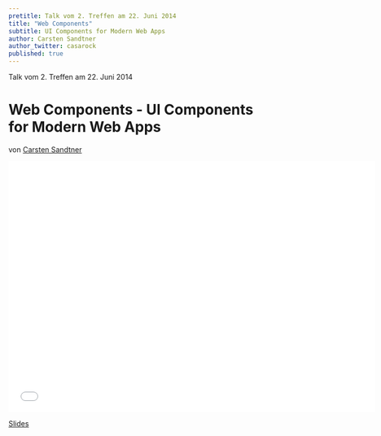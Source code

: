 ```yaml
---
pretitle: Talk vom 2. Treffen am 22. Juni 2014
title: "Web Components"
subtitle: UI Components for Modern Web Apps
author: Carsten Sandtner
author_twitter: casarock
published: true
---
```

Talk vom 2. Treffen am 22. Juni 2014
# Web Components - UI Components for Modern Web Apps
von [Carsten Sandtner](https://twitter.com/casarock) 

<iframe src="//casarock.github.io/brick_ferm_06-2014/" width="720" height="494" scrolling="no" frameborder="0" webkitallowfullscreen mozallowfullscreen allowfullscreen></iframe>

[Slides](http://casarock.github.io/brick_ferm_06-2014/)
